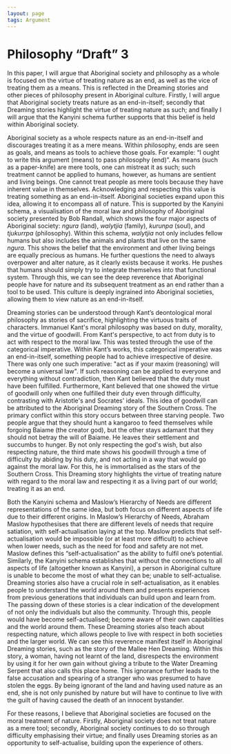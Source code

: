 ```yaml
---
layout: page
tags: Argument 
---
```


# Philosophy “Draft” 3

In this paper, I will argue that Aboriginal society and philosophy as a whole is focused on the virtue of treating nature as an end, as well as the vice of treating them as a means. This is reflected in the Dreaming stories and other pieces of philosophy present in Aboriginal culture. Firstly, I will argue that Aboriginal society treats nature as an end-in-itself; secondly that Dreaming stories highlight the virtue of treating nature as such; and finally I will argue that the Kanyini schema further supports that this belief is held within Aboriginal society.

Aboriginal society as a whole respects nature as an end-in-itself and discourages treating it as a mere means. Within philosophy, ends are seen as goals, and means as tools to achieve those goals. For example: “I ought to write this argument (means) to pass philosophy (end)”. As means (such as a paper-knife) are mere tools, one can mistreat it as such; such treatment cannot be applied to humans, however, as humans are sentient and living beings. One cannot treat people as mere tools because they have inherent value in themselves. Acknowledging and respecting this value is treating something as an end-in-itself. Aboriginal societies expand upon this idea, allowing it to encompass all of nature. This is supported by the Kanyini schema, a visualisation of the moral law and philosophy of Aboriginal society presented by Bob Randall, which shows the four major aspects of Aboriginal society: *ngura* (land), *walytjia* (family), *kurunpa* (soul), and *tjukurrpa* (philosophy). Within this schema, *walytjia* not only includes fellow humans but also includes the animals and plants that live on the same *ngura*. This shows the belief that the environment and other living beings are equally precious as humans. He further questions the need to always overpower and alter nature, as it clearly exists because it works. He pushes that humans should simply try to integrate themselves into that functional system. Through this, we can see the deep reverence that Aboriginal people have for nature and its subsequent treatment as an end rather than a tool to be used. This culture is deeply ingrained into Aboriginal societies, allowing them to view nature as an end-in-itself.

Dreaming stories can be understood through Kant’s deontological moral philosophy as stories of sacrifice, highlighting the virtuous traits of characters. Immanuel Kant's moral philosophy was based on duty, morality, and the virtue of goodwill. From Kant's perspective, to act from duty is to act with respect to the moral law. This was tested through the use of the categorical imperative. Within Kant’s works, this categorical imperative was an end-in-itself, something people had to achieve irrespective of desire. There was only one such imperative: "act as if your maxim (reasoning) will become a universal law". If such reasoning can be applied to everyone and everything without contradiction, then Kant believed that the duty must have been fulfilled. Furthermore, Kant believed that one showed the virtue of goodwill only when one fulfilled their duty even through difficulty, contrasting with Aristotle's and Socrates' ideals. This idea of goodwill can be attributed to the Aboriginal Dreaming story of the Southern Cross. The primary conflict within this story occurs between three starving people. Two people argue that they should hunt a kangaroo to feed themselves while forgoing Baiame (the creator god), but the other stays adamant that they should not betray the will of Baiame. He leaves their settlement and succumbs to hunger. By not only respecting the god's wish, but also respecting nature, the third mate shows his goodwill through a time of difficulty by abiding by his duty, and not acting in a way that would go against the moral law. For this, he is immortalised as the stars of the Southern Cross. This Dreaming story highlights the virtue of treating nature with regard to the moral law and respecting it as a living part of our world; treating it as an end.

Both the Kanyini schema and Maslow’s Hierarchy of Needs are different representations of the same idea, but both focus on different aspects of life due to their different origins. In Maslow’s Hierarchy of Needs, Abraham Maslow hypothesises that there are different levels of needs that require satiation, with self-actualisation laying at the top. Maslow predicts that self-actualisation would be impossible (or at least more difficult) to achieve when lower needs, such as the need for food and safety are not met. Maslow defines this “self-actualisation” as the ability to fulfil one’s potential. Similarly, the Kanyini schema establishes that without the connections to all aspects of life (altogether known as Kanyini), a person in Aboriginal culture is unable to become the most of what they can be; unable to self-actualise. Dreaming stories also have a crucial role in self-actualisation, as it enables people to understand the world around them and presents experiences from previous generations that individuals can build upon and learn from. The passing down of these stories is a clear indication of the development of not only the individuals but also the community. Through this, people would have become self-actualised; become aware of their own capabilities and the world around them. These Dreaming stories also teach about respecting nature, which allows people to live with respect in both societies and the larger world. We can see this reverence manifest itself in Aboriginal Dreaming stories, such as the story of the Mallee Hen Dreaming. Within this story, a woman, having not learnt of the land, disrespects the environment by using it for her own gain without giving a tribute to the Water Dreaming Serpent that also calls this place home. This ignorance further leads to the false accusation and spearing of a stranger who was presumed to have stolen the eggs. By being ignorant of the land and having used nature as an end, she is not only punished by nature but will have to continue to live with the guilt of having caused the death of an innocent bystander.

For these reasons, I believe that Aboriginal societies are focused on the moral treatment of nature. Firstly, Aboriginal society does not treat nature as a mere tool; secondly, Aboriginal society continues to do so through difficulty emphasising their virtue; and finally uses Dreaming stories as an opportunity to self-actualise, building upon the experience of others.